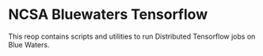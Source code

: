 # NCSA Bluewaters Tensorflow
This reop contains scripts and utilities to run Distributed Tensorflow jobs on Blue Waters.
